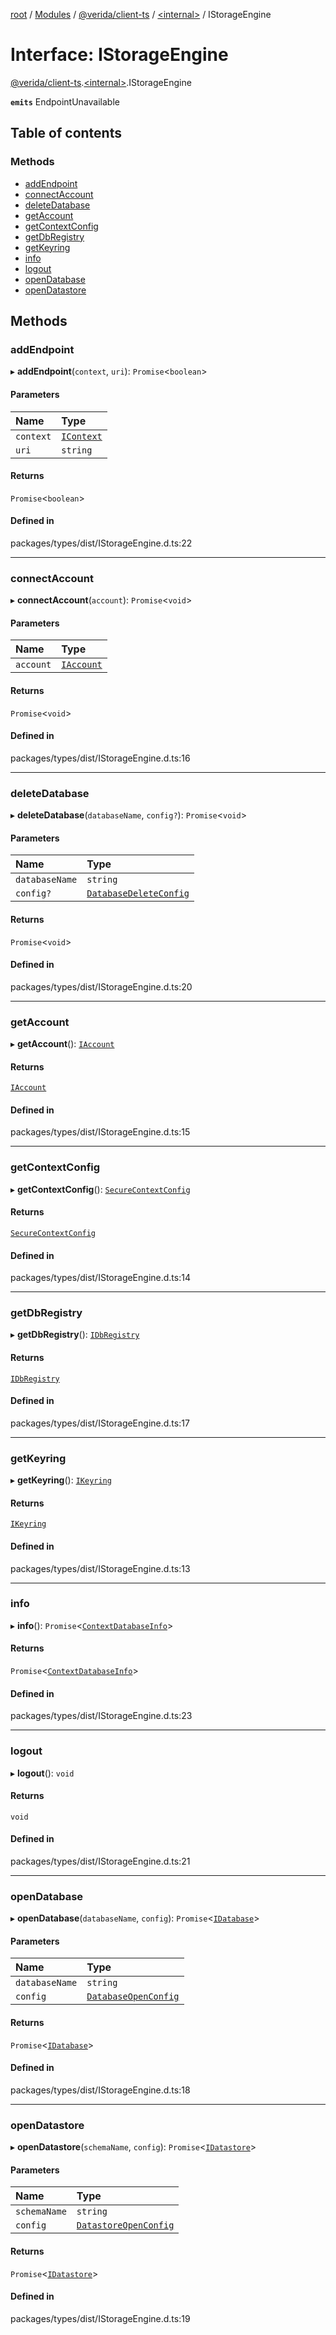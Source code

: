 [root](../README.md) / [Modules](../modules.md) / [@verida/client-ts](../modules/verida_client_ts.md) / [<internal\>](../modules/verida_client_ts._internal_.md) / IStorageEngine

# Interface: IStorageEngine

[@verida/client-ts](../modules/verida_client_ts.md).[<internal\>](../modules/verida_client_ts._internal_.md).IStorageEngine

**`emits`** EndpointUnavailable

## Table of contents

### Methods

- [addEndpoint](verida_client_ts._internal_.IStorageEngine.md#addendpoint)
- [connectAccount](verida_client_ts._internal_.IStorageEngine.md#connectaccount)
- [deleteDatabase](verida_client_ts._internal_.IStorageEngine.md#deletedatabase)
- [getAccount](verida_client_ts._internal_.IStorageEngine.md#getaccount)
- [getContextConfig](verida_client_ts._internal_.IStorageEngine.md#getcontextconfig)
- [getDbRegistry](verida_client_ts._internal_.IStorageEngine.md#getdbregistry)
- [getKeyring](verida_client_ts._internal_.IStorageEngine.md#getkeyring)
- [info](verida_client_ts._internal_.IStorageEngine.md#info)
- [logout](verida_client_ts._internal_.IStorageEngine.md#logout)
- [openDatabase](verida_client_ts._internal_.IStorageEngine.md#opendatabase)
- [openDatastore](verida_client_ts._internal_.IStorageEngine.md#opendatastore)

## Methods

### addEndpoint

▸ **addEndpoint**(`context`, `uri`): `Promise`<`boolean`\>

#### Parameters

| Name | Type |
| :------ | :------ |
| `context` | [`IContext`](verida_client_ts._internal_.IContext.md) |
| `uri` | `string` |

#### Returns

`Promise`<`boolean`\>

#### Defined in

packages/types/dist/IStorageEngine.d.ts:22

___

### connectAccount

▸ **connectAccount**(`account`): `Promise`<`void`\>

#### Parameters

| Name | Type |
| :------ | :------ |
| `account` | [`IAccount`](verida_client_ts._internal_.IAccount.md) |

#### Returns

`Promise`<`void`\>

#### Defined in

packages/types/dist/IStorageEngine.d.ts:16

___

### deleteDatabase

▸ **deleteDatabase**(`databaseName`, `config?`): `Promise`<`void`\>

#### Parameters

| Name | Type |
| :------ | :------ |
| `databaseName` | `string` |
| `config?` | [`DatabaseDeleteConfig`](verida_client_ts._internal_.DatabaseDeleteConfig.md) |

#### Returns

`Promise`<`void`\>

#### Defined in

packages/types/dist/IStorageEngine.d.ts:20

___

### getAccount

▸ **getAccount**(): [`IAccount`](verida_client_ts._internal_.IAccount.md)

#### Returns

[`IAccount`](verida_client_ts._internal_.IAccount.md)

#### Defined in

packages/types/dist/IStorageEngine.d.ts:15

___

### getContextConfig

▸ **getContextConfig**(): [`SecureContextConfig`](verida_client_ts._internal_.SecureContextConfig.md)

#### Returns

[`SecureContextConfig`](verida_client_ts._internal_.SecureContextConfig.md)

#### Defined in

packages/types/dist/IStorageEngine.d.ts:14

___

### getDbRegistry

▸ **getDbRegistry**(): [`IDbRegistry`](verida_client_ts._internal_.IDbRegistry.md)

#### Returns

[`IDbRegistry`](verida_client_ts._internal_.IDbRegistry.md)

#### Defined in

packages/types/dist/IStorageEngine.d.ts:17

___

### getKeyring

▸ **getKeyring**(): [`IKeyring`](verida_client_ts._internal_.IKeyring.md)

#### Returns

[`IKeyring`](verida_client_ts._internal_.IKeyring.md)

#### Defined in

packages/types/dist/IStorageEngine.d.ts:13

___

### info

▸ **info**(): `Promise`<[`ContextDatabaseInfo`](verida_client_ts._internal_.ContextDatabaseInfo.md)\>

#### Returns

`Promise`<[`ContextDatabaseInfo`](verida_client_ts._internal_.ContextDatabaseInfo.md)\>

#### Defined in

packages/types/dist/IStorageEngine.d.ts:23

___

### logout

▸ **logout**(): `void`

#### Returns

`void`

#### Defined in

packages/types/dist/IStorageEngine.d.ts:21

___

### openDatabase

▸ **openDatabase**(`databaseName`, `config`): `Promise`<[`IDatabase`](verida_client_ts._internal_.IDatabase.md)\>

#### Parameters

| Name | Type |
| :------ | :------ |
| `databaseName` | `string` |
| `config` | [`DatabaseOpenConfig`](verida_client_ts._internal_.DatabaseOpenConfig.md) |

#### Returns

`Promise`<[`IDatabase`](verida_client_ts._internal_.IDatabase.md)\>

#### Defined in

packages/types/dist/IStorageEngine.d.ts:18

___

### openDatastore

▸ **openDatastore**(`schemaName`, `config`): `Promise`<[`IDatastore`](verida_client_ts._internal_.IDatastore.md)\>

#### Parameters

| Name | Type |
| :------ | :------ |
| `schemaName` | `string` |
| `config` | [`DatastoreOpenConfig`](verida_client_ts._internal_.DatastoreOpenConfig.md) |

#### Returns

`Promise`<[`IDatastore`](verida_client_ts._internal_.IDatastore.md)\>

#### Defined in

packages/types/dist/IStorageEngine.d.ts:19
